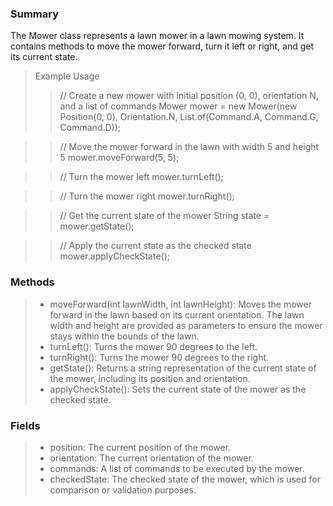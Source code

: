 
### Summary
The Mower class represents a lawn mower in a lawn mowing system. It contains methods to move the mower forward, turn it left or right, and get its current state.
>Example Usage
>>// Create a new mower with initial position (0, 0), orientation N, and a list of commands
Mower mower = new Mower(new Position(0, 0), Orientation.N, List.of(Command.A, Command.G, Command.D));

>>// Move the mower forward in the lawn with width 5 and height 5
mower.moveForward(5, 5);

>>// Turn the mower left
mower.turnLeft();

>>// Turn the mower right
>>mower.turnRight();

>>// Get the current state of the mower
String state = mower.getState();

>>// Apply the current state as the checked state
mower.applyCheckState();

### Methods
> * moveForward(int lawnWidth, int lawnHeight): Moves the mower forward in the lawn based on its current orientation. The lawn width and height are provided as parameters to ensure the mower stays within the bounds of the lawn. 
> * turnLeft(): Turns the mower 90 degrees to the left. 
> * turnRight(): Turns the mower 90 degrees to the right. 
> * getState(): Returns a string representation of the current state of the mower, including its position and orientation. 
> * applyCheckState(): Sets the current state of the mower as the checked state.

### Fields
>* position: The current position of the mower.
>* orientation: The current orientation of the mower.
>* commands: A list of commands to be executed by the mower.
>* checkedState: The checked state of the mower, which is used for comparison or validation purposes.
 